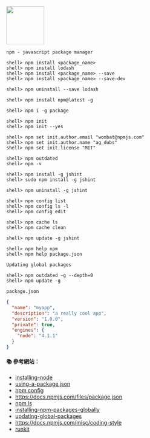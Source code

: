 <img src="http://i.imgur.com/onUAoMT.png" width="100">

`npm - javascript package manager`

```console
shell> npm install <package_name>
shell> npm install lodash
shell> npm install <package_name> --save
shell> npm install <package_name> --save-dev

shell> npm uninstall --save lodash

shell> npm install npm@latest -g

shell> npm i -g package

shell> npm init
shell> npm init --yes

shell> npm set init.author.email "wombat@npmjs.com"
shell> npm set init.author.name "ag_dubs"
shell> npm set init.license "MIT"

shell> npm outdated
shell> npm -v

shell> npm install -g jshint
shell> sudo npm install -g jshint

shell> npm uninstall -g jshint

shell> npm config list
shell> npm config ls -l
shell> npm config edit

shell> npm cache ls
shell> npm cache clean

shell> npm update -g jshint

shell> npm help npm
shell> npm help package.json
```

`Updating global packages`
```console
shell> npm outdated -g --depth=0
shell> npm update -g
```

`package.json`
```json
{
  "name": "myapp",
  "description": "a really cool app",
  "version": "1.0.0",
  "private": true,
  "engines": {
    "node": "4.1.1"
  }
}
```


#### :books: 參考網站：
- [installing-node](https://docs.npmjs.com/getting-started/installing-node)
- [using-a-package.json](https://docs.npmjs.com/getting-started/using-a-package.json)
- [npm config](https://docs.npmjs.com/cli/config)
- https://docs.npmjs.com/files/package.json
- [npm ls](https://docs.npmjs.com/cli/ls)
- [installing-npm-packages-globally](https://docs.npmjs.com/getting-started/installing-npm-packages-globally)
- [updating-global-packages](https://docs.npmjs.com/getting-started/updating-global-packages)
- https://docs.npmjs.com/misc/coding-style
- [runkit](https://runkit.com/npm)
